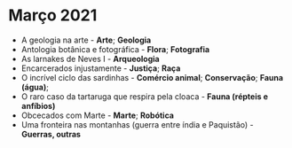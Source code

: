 # Março 2021

* A geologia na arte - **Arte**; **Geologia**
* Antologia botânica e fotográfica - **Flora**; **Fotografia**
* As larnakes de Neves I - **Arqueologia**
* Encarcerados injustamente - **Justiça**; **Raça**
* O incrível ciclo das sardinhas - **Comércio animal**; **Conservação**; **Fauna (água)**;
* O raro caso da tartaruga que respira pela cloaca - **Fauna (répteis e anfíbios)**
* Obcecados com Marte - **Marte**; **Robótica**
* Uma fronteira nas montanhas (guerra entre índia e Paquistão) - **Guerras, outras** 